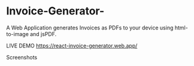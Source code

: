 # Invoice-Generator-
A Web Application generates Invoices as PDFs to your device using html-to-image and jsPDF.

LIVE DEMO
https://react-invoice-generator.web.app/

Screenshots

